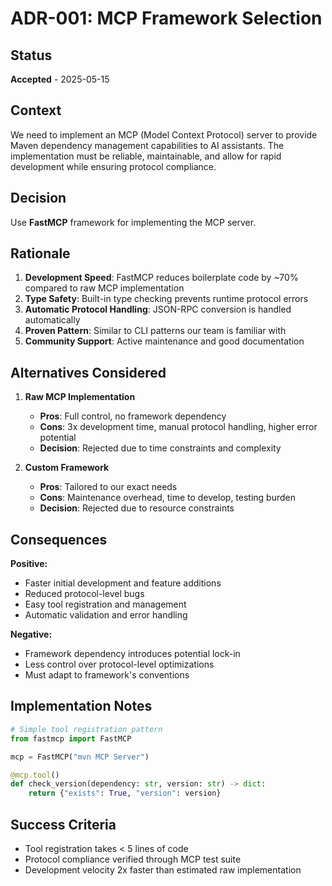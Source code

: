 # ADR-001: MCP Framework Selection

## Status
**Accepted** - 2025-05-15

## Context
We need to implement an MCP (Model Context Protocol) server to provide Maven dependency management capabilities to AI assistants. The implementation must be reliable, maintainable, and allow for rapid development while ensuring protocol compliance.

## Decision
Use **FastMCP** framework for implementing the MCP server.

## Rationale
1. **Development Speed**: FastMCP reduces boilerplate code by ~70% compared to raw MCP implementation
2. **Type Safety**: Built-in type checking prevents runtime protocol errors
3. **Automatic Protocol Handling**: JSON-RPC conversion is handled automatically
4. **Proven Pattern**: Similar to CLI patterns our team is familiar with
5. **Community Support**: Active maintenance and good documentation

## Alternatives Considered
1. **Raw MCP Implementation**
   - **Pros**: Full control, no framework dependency
   - **Cons**: 3x development time, manual protocol handling, higher error potential
   - **Decision**: Rejected due to time constraints and complexity

2. **Custom Framework**
   - **Pros**: Tailored to our exact needs
   - **Cons**: Maintenance overhead, time to develop, testing burden
   - **Decision**: Rejected due to resource constraints

## Consequences
**Positive:**
- Faster initial development and feature additions
- Reduced protocol-level bugs
- Easy tool registration and management
- Automatic validation and error handling

**Negative:**
- Framework dependency introduces potential lock-in
- Less control over protocol-level optimizations
- Must adapt to framework's conventions

## Implementation Notes
```python
# Simple tool registration pattern
from fastmcp import FastMCP

mcp = FastMCP("mvn MCP Server")

@mcp.tool()
def check_version(dependency: str, version: str) -> dict:
    return {"exists": True, "version": version}
```

## Success Criteria
- Tool registration takes < 5 lines of code
- Protocol compliance verified through MCP test suite
- Development velocity 2x faster than estimated raw implementation